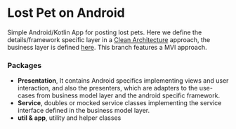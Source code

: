 # Lost Pet on Android
Simple Android/Kotlin App for posting lost pets. Here we define the details/framework specific layer in a [Clean Architecture](https://8thlight.com/blog/uncle-bob/2012/08/13/the-clean-architecture.html) approach, the business layer is defined [here](https://github.com/drodobyte/lostpet). This branch features a MVI approach.
### Packages 
* **Presentation**, It contains Android specifics implementing views and user interaction, and also the presenters, which are adapters to the use-cases from business model layer and the android specific framework.
* **Service**, doubles or mocked service classes implementing the service interface defined in the business model layer.
* **util & app**, utility and helper classes
